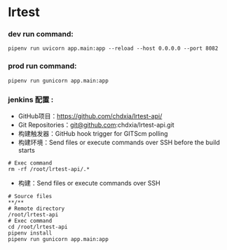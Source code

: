 # lrtest

### dev run command:

```shell
pipenv run uvicorn app.main:app --reload --host 0.0.0.0 --port 8082
```
### prod run command:
```shell
pipenv run gunicorn app.main:app
```
### jenkins 配置 :

- GitHub项目：https://github.com/chdxia/lrtest-api/
- Git Repositories：git@github.com:chdxia/lrtest-api.git
- 构建触发器：GitHub hook trigger for GITScm polling
- 构建环境：Send files or execute commands over SSH before the build starts

```shell
# Exec command
rm -rf /root/lrtest-api/.*
```

- 构建：Send files or execute commands over SSH

```shell
# Source files
**/**
# Remote directory
/root/lrtest-api
# Exec command
cd /root/lrtest-api
pipenv install
pipenv run gunicorn app.main:app
```